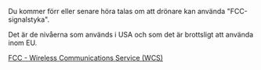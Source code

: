 Du kommer förr eller senare höra talas om att drönare kan använda "FCC-signalstyka".

Det är de nivåerna som används i USA och som det är brottsligt att använda inom EU.

[FCC - Wireless Communications Service (WCS)](https://www.fcc.gov/wireless/bureau-divisions/mobility-division/wireless-communications-service-wcs?fbclid=IwAR0KKv_VeWaPeQiIhm8Eu7hOzRwgtgru7qQXTiYCtgIB29UWlC0ShV6gufw)
